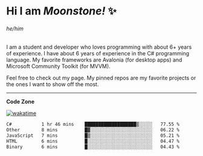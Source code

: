 
<!--
**MoonstoneStudios/MoonstoneStudios** is a ✨ _special_ ✨ repository because its `README.md` (this file) appears on your GitHub profile.

Here are some ideas to get you started:

- 🔭 I’m currently working on ...
- 🌱 I’m currently learning ...
- 👯 I’m looking to collaborate on ...
- 🤔 I’m looking for help with ...
- 💬 Ask me about ...
- 📫 How to reach me: ...
- 😄 Pronouns: ...
- ⚡ Fun fact: ...
-->

# Hi I am _Moonstone!_  ✨
###### he/him

I am a student and developer who loves programming with about 6+ years of experience. 
I have about 6 years of experience in the C# programming language. 
My favorite frameworks are Avalonia (for desktop apps) and Microsoft Community Toolkit (for MVVM).

Feel free to check out my page. My pinned repos are my favorite projects or the ones I want to show off the most. 

---

**Code Zone**


[![wakatime](https://wakatime.com/badge/user/35c755da-7226-42ef-89f9-892c03fbcf7e.svg?style=for-the-badge)](https://wakatime.com/@35c755da-7226-42ef-89f9-892c03fbcf7e)
<!--START_SECTION:waka-->

```txt
C#           1 hr 46 mins    ███████████████████▒░░░░░   77.55 %
Other        8 mins          █▓░░░░░░░░░░░░░░░░░░░░░░░   06.22 %
JavaScript   7 mins          █▒░░░░░░░░░░░░░░░░░░░░░░░   05.21 %
HTML         6 mins          █░░░░░░░░░░░░░░░░░░░░░░░░   04.47 %
Binary       6 mins          █░░░░░░░░░░░░░░░░░░░░░░░░   04.43 %
```

<!--END_SECTION:waka-->
